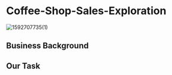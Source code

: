 # Coffee-Shop-Sales-Exploration

![1592707735(1)](https://user-images.githubusercontent.com/47108273/85215545-f13f7200-b33f-11ea-8f27-1286e002098e.jpg)

## Business Background

## Our Task
